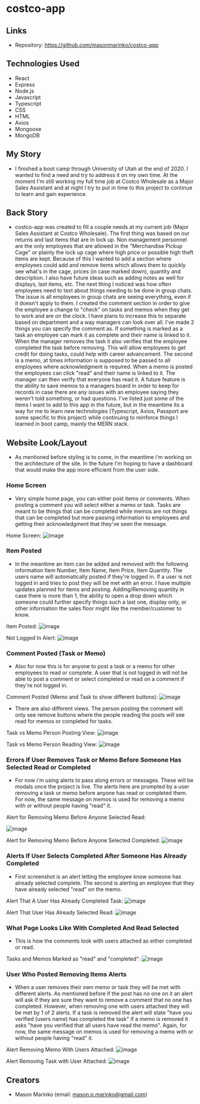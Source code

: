 # costco-app
 
## Links
* Repository: https://github.com/masonmarinko/costco-app

## Technologies Used
* React
* Express
* Node.js
* Javascript
* Typescript
* CSS
* HTML
* Axios
* Mongoose
* MongoDB

## My Story

- I finished a boot camp through University of Utah at the end of 2020. I wanted to find a need and try to address it on my own time. At the moment I'm still working my full time job at Costco Wholesale as a Major Sales Assistant and at night I try to put in time to this project to continue to learn and gain experience.

## Back Story

- costco-app was created to fill a couple needs at my current job (Major Sales Assistant at Costco Wholesale). The first thing was based on our returns and last items that are in lock up. Non management personnel are the only employees that are allowed in the "Merchandise Pickup Cage" or plainly the lock up cage where high price or possible high theft items are kept. Because of this I wanted to add a section where employees could add and remove items which allows them to quickly see what's in the cage, prices (in case marked down), quantity and description. I also have future ideas such as adding notes as well for displays, last items, etc. The next thing I noticed was how often employees need to text about things needing to be done in group chats. The issue is all employees in group chats are seeing everything, even if it doesn't apply to them. I created the comment section in order to give the employee a change to "check" on tasks and memos when they get to work and are on the clock. I have plans to increase this to separate based on department and a way managers can look over all. I've made 2 things you can specify the comment as. If something is marked as a task an employee can mark it as complete and their name is linked to it. When the manager removes the task it also verifies that the employee completed the task before removing. This will allow employees to get credit for doing tasks, could help with career advancement. The second is a memo, at times information is supposed to be passed to all employees where acknowledgment is required. When a memo is posted the employees can click "read" and their name is linked to it. The manager can then verify that everyone has read it. A future feature is the ability to save memos to a managers board in order to keep for records in case there are any issues with an employee saying they weren't told something, or had questions. I've listed just some of the items I want to add to this app in the future, but in the meantime its a way for me to learn new technologies (Typescript, Axios, Passport are some specific to this project) while continuing to reinforce things I learned in boot camp, mainly the MERN stack.


## Website Look/Layout

- As mentioned before styling is to come, in the meantime i'm working on the architecture of the site. In the future I'm hoping to have a dashboard that would make the app more efficient from the user side.


### Home Screen

- Very simple home page, you can either post items or comments. When posting a comment you will select either a memo or task. Tasks are meant to be things that can be completed while memos are not things that can be completed but more passing information to employees and getting their acknowledgment that they've seen the message.

Home Screen: 
![image](./assets/images/home_page_nothing.png)


### Item Posted

- In the meantime an item can be added and removed with the following information Item Number, Item Name, Item Price, Item Quantity. The users name will automatically posted if they're logged in. If a user is not logged in and tries to post they will be met with an error. I have multiple updates planned for items and posting. Adding/Removing quantity in case there is more than 1, the ability to open a drop down which someone could further specify things such a last one, display only, or other information the sales floor might like the member/customer to know.

Item Posted: 
![image](./assets/images/home_page_item_posted.png)

Not Logged In Alert: 
![image](./assets/images/posting_not_loggedin.png)


### Comment Posted (Task or Memo)

- Also for now this is for anyone to post a task or a memo for other employees to read or complete. A user that is not logged in will not be able to post a comment or select completed or read on a comment if they're not logged in.

Comment Posted (Memo and Task to show different buttons): 
![image](./assets/images/home_page_comment_posted.png)


- There are also different views. The person posting the comment will only see remove buttons where the people reading the posts will see read for memos or completed for tasks.

Task vs Memo Person Posting View: 
![image](./assets/images/task_vs_memo_poster_view.png)

Task vs Memo Person Reading View: 
![image](./assets/images/task_vs_memo_reader_view.png)


### Errors If User Removes Task or Memo Before Someone Has Selected Read or Completed

- For now i'm using alerts to pass along errors or messages. These will be modals once the project is live. The alerts here are prompted by a user removing a task or memo before anyone has read or completed them. For now, the same message on memos is used for removing a memo with or without people having "read" it.

Alert for Removing Memo Before Anyone Selected Read: 

![image](./assets/images/alert_remove_memo_before_selected.png)

Alert for Removing Memo Before Anyone Selected Completed: 
![image](./assets/images/alert_remove_task_before_selected.png)


### Alerts If User Selects Completed After Someone Has Already Completed

- First screenshot is an alert letting the employee know someone has already selected complete. The second is alerting an employee that they have already selected "read" on the memo.

Alert That A User Has Already Completed Task: 
![image](./assets/images/trying_to_complete_task_already_completed.png)

Alert That User Has Already Selected Read: 
![image](./assets/images/already_read_memo.png)


### What Page Looks Like With Completed And Read Selected

- This is how the comments look with users attached as either completed or read.

Tasks and Memos Marked as "read" and "completed": 
![image](./assets/images/marked_as_read_completed_reader_view.png.png)


### User Who Posted Removing Items Alerts

- When a user removes their own memo or task they will be met with different alerts. As mentioned before if the post has no one on it an alert will ask if they are sure they want to remove a comment that no one has completed. However, when removing one with users attached they will be met by 1 of 2 alerts. If a task is removed the alert will state "have you verified (users name) has completed the task" if a memo is removed it asks "have you verified that all users have read the memo". Again, for now, the same message on memos is used for removing a memo with or without people having "read" it.

Alert Removing Memo With Users Attached: 
![image](./assets/images/alert_remove_memo_before_selected.png)

Alert Removing Task with User Attached: 
![image](./assets/images/remove_task_poster_view_completed.png)


## Creators
- Mason Marinko (email: mason.p.marinko@gmail.com)
